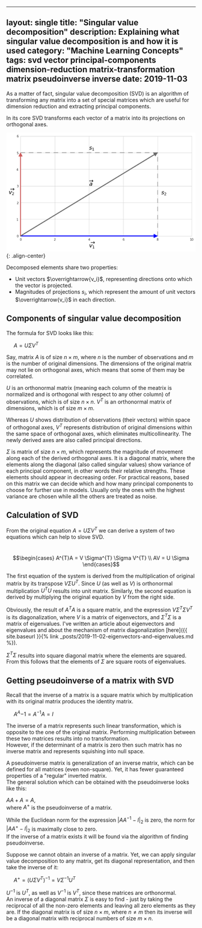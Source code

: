  
---
layout: single
title: "Singular value decomposition"
description: Explaining what singular value decomposition is and how it is used
category: "Machine Learning Concepts"
tags: svd vector principal-components dimension-reduction matrix-transformation matrix pseudoinverse inverse
date: 2019-11-03
---
 
As a matter of fact, singular value decomposition (SVD) is an algorithm of transforming any matrix into a set of special matrices which are useful for dimension reduction and extracting principal components.
 
In its core SVD transforms each vector of a matrix into its projections on orthogonal axes.    
 
![](/assets/images/concepts/simple_vector_decomposition.png){: .align-center}
 
Decomposed elements share two properties:    
 * Unit vectors $\overrightarrow{v_i}$, representing directions onto which the vector is projected.
 * Magnitudes of projections $s_i$, which represent the amount of unit vectors $\overrightarrow{v_i}$ in each direction.
 
## Components of singular value decomposition
 
The formula for SVD looks like this:
 
&nbsp;&nbsp;&nbsp;&nbsp;
$A = U \Sigma V^{T}$
 
Say, matrix $A$ is of size $n \times m$, where $n$ is the number of observations and $m$ is the number of original dimensions. The dimensions of the original matrix may not lie on orthogonal axes, which means that some of them may be correlated.
 
$U$ is an orthonormal matrix (meaning each column of the meatrix is normalized and is orthogonal with respect to any other column) of observations, which is of size $n \times n$.
$V^{T}$ is an orthonormal matrix of dimensions, which is of size $m \times m$.   
 
Whereas $U$ shows distribution of observations (their vectors) within space of orthogonal axes, $V^{T}$ represents distribution of original dimensions within the same space of orthogonal axes, which eliminates multicollinearity. The newly derived axes are also called principal directions.
 
$\Sigma$ is matrix of size $n \times m$, which represents the magnitude of movement along each of the derived orthogonal axes. It is a diagonal matrix, where the elements along the diagonal (also called singular values) show variance of each principal component, in other words their relative strengths. These elements should appear in decreasing order. For practical reasons, based on this matrix we can decide which and how many principal components to choose for further use in models. Usually only the ones with the highest variance are chosen while all the others are treated as noise.   
 
## Calculation of SVD
 
From the original equation $A = U \Sigma V^{T}$ we can derive a system of two equations which can help to slove SVD.
 
&nbsp;&nbsp;&nbsp;&nbsp;
$$\begin{cases}
A^{T}A = V \Sigma^{T} \Sigma V^{T} \\
AV = U \Sigma
\end{cases}$$
 
The first equation of the system is derived from the multiplication of original matrix by its transpose $V \Sigma U^{T}$. Since $U$ (as well as $V$) is orthonormal multiplication $U^{T}U$ results into unit matrix. Similarly, the second equation is derived by multiplying the original equation by $V$ from the right side.
 
Obviously, the result of $A^{T}A$ is a square matrix, and the expression $V \Sigma^{T} \Sigma V^{T}$ is its diagonalization, where $V$ is a matrix of eigenvectors, and $\Sigma^{T} \Sigma$ is a matrix of eigenvalues. I've written an article about eigenvectors and eigenvalues and about the mechanism of matrix diagonalization [here]({{ site.baseurl }}{% link _posts/2019-11-02-eigenvectors-and-eigenvalues.md %}).
 
$\Sigma^{T} \Sigma$ results into square diagonal matrix where the elements are squared. From this follows that the elements of $\Sigma$ are square roots of eigenvalues.
 
## Getting pseudoinverse of a matrix with SVD
 
Recall that the inverse of a matrix is a square matrix which by multiplication with its original matrix produces the identity matrix.  
 
&nbsp;&nbsp;&nbsp;&nbsp;
$A^A{-1}=A^{-1}A=I$
 
The inverse of a matrix represents such linear transformation, which is opposite to the one of the original matrix. Performing multiplication between these two matrices results into no transformation.<br>
However, if the determinant of a matrix is zero then such matrix has no inverse matrix and represents squishing into null space.
 
A pseudoinverse matrix is generalization of an inverse matrix, which can be defined for all matrices (even non-square). Yet, it has fewer guaranteed properties of a "regular" inverted matrix.<br>
The general solution which can be obtained with the pseudoinverse looks like this:
 
$AA{+}A=A$, <br>
where $A^{+}$ is the pseudoinverse of a matrix.  
 
While the Euclidean norm for the expression $\left |AA^{-1}-I\right|_2$ is zero, the norm for $\left |AA^{+}-I\right|_2$ is maximally close to zero.<br>
If the inverse of a matrix exists it will be found via the algorithm of finding pseudoinverse.  
 
Suppose we cannot obtain an inverse of a matrix. Yet, we can apply singular value decomposition to any matrix, get its diagonal representation, and then take the inverse of it:  
 
&nbsp;&nbsp;&nbsp;&nbsp;
$A^{+} = (U \Sigma V^{T})^{-1}=V \Sigma^{-1} U^{T}$

$U^{-1}$ is $U^{T}$, as well as $V^{-1}$ is $V^{T}$, since these matrices are orthonormal. <br>
An inverse of a diagonal matrix $\Sigma$ is easy to find - just by taking the reciprocal of all the non-zero elements and leaving all zero elements as they are. If the diagonal matrix is of size $n \times m$, where $n \ne m$ then its inverse will be a diagonal matrix with reciprocal numbers of size $m \times n$.